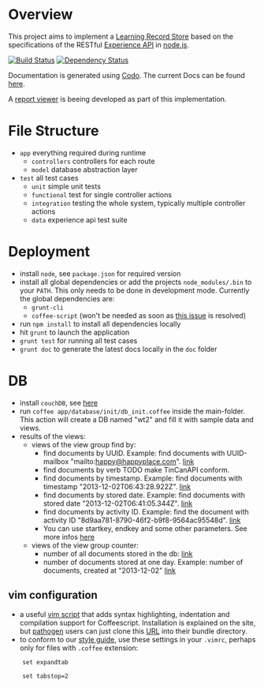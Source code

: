 # Overview
This project aims to implement a [Learning Record Store](https://en.wikipedia.org/wiki/Learning_Record_Store) based on the specifications of the RESTful [Experience API](http://www.adlnet.gov/tla/experience-api) in [node.js](http://nodejs.org/).

[![Build Status](https://travis-ci.org/webtech-uos/nodejs-lrs.png)](https://travis-ci.org/webtech-uos/nodejs-lrs)
[![Dependency Status](https://gemnasium.com/webtech-uos/nodejs-lrs.png)](https://gemnasium.com/webtech-uos/nodejs-lrs)

Documentation is generated using [Codo](https://github.com/coffeedoc/codo).
The current Docs can be found [here](http://coffeedoc.info/github/webtech-uos/nodejs-lrs).

A [report viewer](https://github.com/jvogtherr/ExperienceReportViewer) is beeing developed as part of this implementation.

# File Structure
 * `app` everything required during runtime
   * `controllers` controllers for each route
   * `model` database abstraction layer
 * `test` all test cases
   * `unit` simple unit tests
   * `functional` test for single controller actions
   * `integration` testing the whole system, typically multiple controller actions
   * `data` experience api test suite

# Deployment
* install `node`, see `package.json` for required version
* install all global dependencies or add the projects `node_modules/.bin` to your `PATH`. This only needs to be done in development mode. Currently the global dependencies are:
  * `grunt-cli`
  * `coffee-script` (won't be needed as soon as [this issue](https://github.com/remy/nodemon/issues/210) is resolved)
* run `npm install` to install all dependencies locally
* hit `grunt` to launch the application
* `grunt test` for running all test cases
* `grunt doc` to generate the latest docs locally in the `doc` folder

# DB
* install `couchDB`, see [here](http://couchdb.apache.org/)
* run `coffee app/database/init/db_init.coffee` inside the main-folder. This action will create a DB named "wt2" and fill it with sample data and views.
* results of the views:
  * views of the view group find by:
    * find documents by UUID. Example: find documents with UUID-mailbox "mailto:happy@happyplace.com". [link](http://localhost:5984/wt2/_design/find_by/_view/uuid?key="mailto:happy@happyplace.com")
    * find documents by verb TODO make TinCanAPI conform.
    * find documents by timestamp. Example: find documents with timestamp "2013-12-02T06:43:28.922Z". [link](http://localhost:5984/wt2/_design/find_by/_view/timestamp?key=%222013-12-02T06:43:28.922Z%22)
    * find documents by stored date. Example: find documents with stored date "2013-12-02T06:41:05.344Z". [link](http://localhost:5984/wt2/_design/find_by/_view/stored?key=%222013-12-02T06:41:05.344Z%22)
    * find documents by activity ID. Example: find the document with activity ID "8d9aa781-8790-46f2-b9f8-9564ac95548d". [link](http://localhost:5984/wt2/_design/find_by/_view/activity_id?key=%2228086d9c-2292-402a-9d17-0b3a5d0e6832%22)
    * You can use startkey, endkey and some other parameters. See more infos [here](http://guide.couchdb.org/index.html)
  * views of the view group counter:
    * number of all documents stored in the db: [link](http://localhost:5984/wt2/_design/counter/_view/all_docs)
    * number of documents stored at one day. Example: number of documents, created at "2013-12-02" [link](http://localhost:5984/wt2/_design/counter/_view/docs_per_day?key=%222013-12-02%22)

## vim configuration
* a useful [vim script](http://www.vim.org/scripts/script.php?script_id=3590) that adds syntax highlighting, indentation and compilation support for Coffeescript.
Installation is explained on the site, but [pathogen](http://www.vim.org/scripts/script.php?script_id=2332) users can just clone this [URL](https://github.com/kchmck/vim-coffee-script.git) into their bundle directory.
* to conform to our [style guide](https://github.com/polarmobile/coffeescript-style-guide#whitespace), use these settings in your `.vimrc`, perhaps only for files with `.coffee` extension:

`    set expandtab`

`    set tabstop=2`
